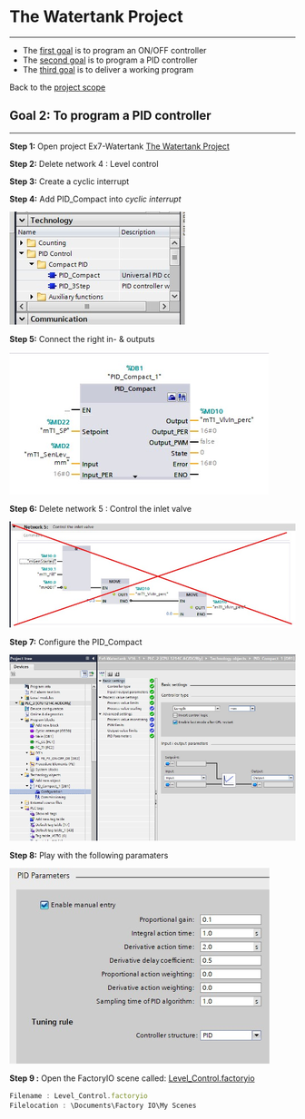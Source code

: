 # The Watertank Project
_____________________________________
-   The [first goal](Ex04/Subchapter03_1.md) is to program an ON/OFF controller
-   The [second goal](Ex04/Subchapter04.md) is to program a PID controller
-   The [third goal](Ex04/Subchapter05.md) is to deliver a working program

Back to the [project scope](Ex04/Subchapter03.md)

## Goal 2: To program a PID controller
_____________________________________

**Step 1:** Open project Ex7-Watertank
[The Watertank Project](Ex04/Documents/Ex7-Watertank_V16.zap16)

**Step 2:** Delete network 4 : Level control

**Step 3:** Create a cyclic interrupt

**Step 4:** Add PID_Compact into *cyclic interrupt*

![PID Compact](../Ex04/Images/pidcompact.jpg)

**Step 5:** Connect the right in- & outputs

![PID Compact](../Ex04/Images/cyclicinterrupt.jpg)

**Step 6:**  Delete network 5 : Control the inlet valve

![Deleting](../Ex04/Images/deleted.jpg)

**Step 7:** Configure the PID_Compact

![PID Compact configuration](../Ex04/Images/configuration.jpg)

**Step 8:** Play with the following paramaters

![PID paramaters](../Ex04/Images/end.jpg)

**Step 9 :** Open the FactoryIO scene called:
[Level_Control.factoryio](./Ex04/Documents/Level_Control.factoryio)
```javascript
Filename : Level_Control.factoryio
Filelocation : \Documents\Factory IO\My Scenes
```
